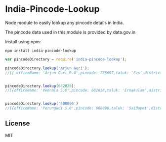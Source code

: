 India-Pincode-Lookup
====================

Node module to easily lookup any pincode details in India.

The pincode data used in this module is provided by data.gov.in

Install using npm:

    npm install india-pincode-lookup

```javascript
var pincodeDirectory = require('india-pincode-lookup');

pincodeDirectory.lookup('Arjun Guri');
//[{ officeName: 'Arjun Guri B.O',pincode: 785697,taluk: 'Svs',districtName: 'Sibsagar',stateName: 'ASSAM' } ]


pincodeDirectory.lookup(682028);
//[{officeName: 'Vennala S.O',pincode: 682028,taluk: 'Ernakulam',districtName: 'Ernakulam',stateName: 'KERALA'}]


pincodeDirectory.lookup('600096')
//[{officeName: 'Perungudi S.O',pincode: 600096,taluk: 'Saidapet',districtName: 'Kanchipuram',stateName: 'TAMIL NADU'}]
```

## License

MIT